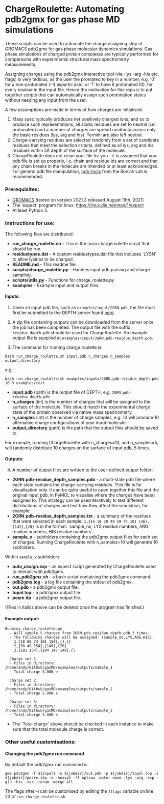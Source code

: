 # ChargeRoulette: Automating pdb2gmx for gas phase MD simulations

These scripts can be used to automate the charge assigning step of GROMACS pdb2gmx for gas phase molecular dynamics simulations. Gas phase simulations of charged protein complexes are typically performed for comparisons with experimental structural mass spectrometry measurements.  

Assigning charges using the pdb2gmx interactive tool (via -lys -arg -his etc. flags) is very tedious, as the user the prompted to key in a number, e.g. '0' for a non-protonated (-1) aspartic acid, or '1' to have it protonated (0), for every residue in the input file. Hence the motivation for this repo is to put together scripts that can automatically assign such protonation states without needing any input from the user. 

A few assumptions are made in terms of how charges are initialised:
1. Mass spec typically produces net positively charged ions, and so to produce such representations, all acidic residues are set to neutral (i.e. protonated) and a number of charges are spread randomly across only the basic residues (lys, arg and his). Termini are also left neutral. 
2. Charge-carrying residues are selected randomly from a set of candidate residues that meet the selection criteria, defined as all lys, arg and his residues within 5Å depth of the surface of the molecule. 
3. ChargeRoulette does not clean your file for you - it is assumed that your pdb file is set up properly, i.e. chain and residue ids are correct and that any chain breaks in the molecule are intended or at least acknowledged. For general pdb file manipulation, [pdb-tools](http://www.bonvinlab.org/pdb-tools/) from the Bonvin Lab is recommended.

### Prerequisites:

- [GROMACS](https://manual.gromacs.org/documentation/) (tested on version 2021.3 released August 18th, 2021)
- The 'expect' program for linux: https://linux.die.net/man/1/expect
- At least Python 3.

### Instructions for use:

The following files are distributed:
- **run_charge_roulette.sh** - This is the main chargeroulette script that should be run.
- **residuetypes.dat** - A custom residuetypes.dat file that includes 'LYSN' to allow lysines to be charged. 
- **README.md** - This readme file.
- **scripts/charge_roulette.py** - Handles input pdb parsing and charge sampling. 
- **scripts/utils.py** - Functions for charge_roulette.py
- **examples** - Example input and output files. 

#### Inputs:
1. Given an input pdb file, such as `examples/input/2GRN.pdb`, the file must first be submitted to the DEPTH server found [here](http://cospi.iiserpune.ac.in/depth).
2. A zip file containing outputs can be downloaded from the server once the job has been completed. The output file with the suffix `-residue_depth.pdb` should be used for ChargeRoulette. An example output file is supplied at `examples/input/2GRN.pdb-residue_depth.pdb`.

3. The command for running charge roulette is:

```
bash run_charge_roulette.sh input.pdb n_charges n_samples output_directory 
```
e.g. 
```
bash run_charge_roulette.sh examples/inputs/2GRN.pdb-residue_depth.pdb 10 3 examples/test
```

- **input.pdb** (path) is the output file of DEPTH, e.g. `2GRN.pdb-residue_depth.pdb`
- **n_charges** (int) is the number of charges that will be assigned to the surface of the molecule. This should match the experimental charge state of the protein observed via native mass spectrometry. 
- **n_samples** (int) is the number of charge samples, e.g. 10 will produce 10 alternative charge configurations of your input molecule. 
- **output_directory** (path) is the path that the output files should be saved to. 

For example, running ChargeRoulette with n_charges=10, and n_samples=5, will randomly distribute 10 charges on the surface of input.pdb, 5 times.

#### Outputs:
4. A number of output files are written to the user-defined output folder:

- **2GRN.pdb-residue_depth_samples.pdb** - a multi-state pdb file where each state contains the charge-carrying residues. This file is for visualisation only. It can be quite useful to open together this file and the original input pdb, in PyMOL to visualise where the charges have been assigned to. This strategy can be used iteratively to test different distributions of charges and test how they affect the simulation, for example. 
- **2GRN.pdb-residue_depth_samples.txt** - a summary of the residues that were selected in each sample. `1,{14 18 30 49 59 74 101 146},{141},{20}` is in the format: `sample_no, LYS residue numbers, ARG residue numbers, HIS residue numbers'. 
- **sample_x** - subfolders containing the pdb2gmx output files for each set of charges. Running ChargeRoulette with n_samples=10 will generate 10 subfolders. 

Within `sample_x` subfolders:
- ***auto_assign.exp*** - an expect script generated by ChargeRoulette used to interact with pdb2gmx.
- ***run_pdb2gmx.sh*** - a bash script containing the pdb2gmx command.
- **pdb2gmx.log** - a log file containing the stdout of pdb2gmx. 
- **out.pdb** - a pdb2gmx output file. 
- **topol.top** - a pdb2gmx output file. 
- **posre.itp** - a pdb2gmx output file. 

(Files in italics above can be deleted once the program has finished.)

#### Example output:

```
Running charge_roulette.py
  - Will sample 5 charges from 2GRN.pdb-residue_depth.pdb 3 times.
  - The following charges will be assigned: (sample_no,LYS,ARG,HIS):
    1,{18 65 74 101 154},{},{}
    2,{30 49 154},{149},{20}
    3,{101 154},{104 147 149},{}

  Charge set 1:
  - Files in directory: /home/andy/Github/gasMD/examples/outputs/sample_1
  - Total charge 5.000 e

  Charge set 2:
  - Files in directory: /home/andy/Github/gasMD/examples/outputs/sample_2
  - Total charge 5.000 e

  Charge set 3:
  - Files in directory: /home/andy/Github/gasMD/examples/outputs/sample_3
  - Total charge 5.000 e
```

- The 'Total charge' above should be checked in each instance to make sure that the total molecule charge is correct. 

### Other useful customisations:

#### Changing the pdb2gmx run command
By default the pdb2gmx run command is:
```
gmx pdb2gmx -f ${input} -o ${jobdir}/out.pdb -p ${jobdir}/topol.top -i ${jobdir}/posre.itp -v -heavyh -ff oplsaa -water none -lys -arg -asp -glu -his -ter -renum -merge all
```
The flags after -i can be customised by editing the `fflags` variable on line 23 of `run_charge_roulette.sh`. 
